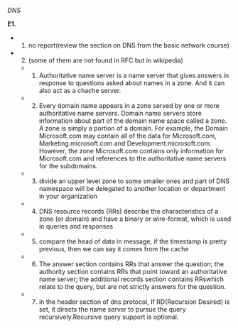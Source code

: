 *DNS*

**E1.**
-	1. no report(review the section on DNS from the basic network course)
-	2.  (some of them are not found in RFC but in wikipedia)
	 -	1. Authoritative name server is a name server that gives answers in response to questions asked about names in a zone. And it can also act as a chache server.
	-	2. Every domain name appears in a zone served by one or more authoritative name servers. Domain name servers store information about part of the domain name space called a zone. 
    A zone is simply a portion of a domain. For example, the Domain Microsoft.com may contain all of the data for Microsoft.com, Marketing.microsoft.com and Development.microsoft.com. However, the zone Microsoft.com contains only information for Microsoft.com and references to the authoritative name servers for the subdomains. 
	 -	3. divide an upper level zone to some smaller ones and part of DNS namespace will be delegated to another location or department in your organization
	 -	4. DNS resource records (RRs) describe the characteristics of a zone (or domain) and have a binary or wire-format, which is used in queries and responses
	 -	5. compare the head of data in message, if the timestamp is pretty previous, then we can say it comes from the cache
	 -	6. The answer section contains RRs that answer the question; the authority section contains RRs that point toward an authoritative name server; the additional records section contains RRswhich relate to the query, but are not strictly answers for the question.
	 -	7. in the header section of dns protocol, If RD(Recursion Desired) is set, it directs the name server to pursue the query recursively.Recursive query support is optional.